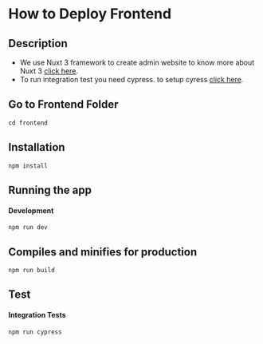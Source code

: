 # How to Deploy Frontend

## Description
- We use Nuxt 3 framework to create admin website to know more about Nuxt 3 [click here](https://nuxtjs.org/docs/get-started/installation). 
- To run integration test  you need cypress. to setup cyress  [click here](https://docs.cypress.io/guides/getting-started/installing-cypress#What-you-ll-learn).

## Go to Frontend Folder

```
cd frontend
```



## Installation
```
npm install
```

## Running the app

#### Development
```
npm run dev
```

## Compiles and minifies for production
```
npm run build
```

## Test

####  Integration Tests
```
npm run cypress
```


